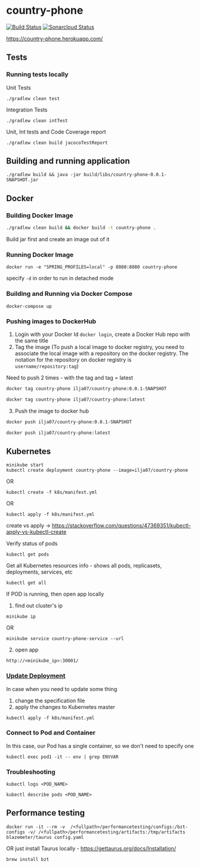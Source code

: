 # country-phone 
[![Build Status](https://travis-ci.org/iljapavlovs/country-phone.svg?branch=master)](https://travis-ci.org/iljapavlovs/country-phone)
[![Sonarcloud Status](https://sonarcloud.io/api/project_badges/measure?project=iljapavlovs_country-phone&metric=alert_status)](https://sonarcloud.io/dashboard?id=iljapavlovs_country-phone)

https://country-phone.herokuapp.com/

## Tests
### Running tests locally

Unit Tests
```
./gradlew clean test
```

Integration Tests
```
./gradlew clean intTest
```

Unit, Int tests and Code Coverage report
```
./gradlew clean build jacocoTestReport
```

## Building and running application
```
./gradlew build && java -jar build/libs/country-phone-0.0.1-SNAPSHOT.jar
```

## Docker
### Building Docker Image
```bash
./gradlew clean build && docker build -t country-phone .
```
Build jar first and create an image out of it
### Running Docker Image
```
docker run -e "SPRING_PROFILES=local" -p 8080:8080 country-phone
```

specify `-d` in order to run in detached mode

### Building and Running via Docker Compose
```
docker-compose up
```

### Pushing images to DockerHub

1. Login with your Docker Id `docker login`, create a Docker Hub repo with the same title
2. Tag the image (To push a local image to docker registry, you need to associate the local image with a repository on the docker registry. The notation for the repository on docker registry is `username/repository:tag`)

Need to push 2 times - with the tag and tag = latest
```bash
docker tag country-phone ilja07/country-phone:0.0.1-SNAPSHOT
```

```bash
docker tag country-phone ilja07/country-phone:latest
```
3. Push the image to docker hub
```bash
docker push ilja07/country-phone:0.0.1-SNAPSHOT
```   

```bash
docker push ilja07/country-phone:latest
```  
## Kubernetes
```
minikube start
kubectl create deployment country-phone --image=ilja07/country-phone
```
OR 
```
kubectl create -f k8s/manifest.yml 
```
OR
```
kubectl apply -f k8s/manifest.yml 
```
create vs apply -> https://stackoverflow.com/questions/47369351/kubectl-apply-vs-kubectl-create


Verify status of pods
```
kubectl get pods
```

Get all Kubernetes resources info - shows all pods, replicasets, deployments, services, etc
```
kubectl get all
```

If POD is running, then open app locally
1. find out cluster's ip
```
minikube ip
```
OR
```
minikube service country-phone-service --url
```
2. open app
```
http://<minikube_ip>:30001/
```

### [Update Deployment](https://dev.to/itnext/stateless-apps-in-kubernetes-beyond-pods-4p52)

In case when you need to update some thing
1. change the specification file
2. apply the changes to Kubernetes master
```
kubectl apply -f k8s/manifest.yml
```

### Connect to Pod and Container
In this case, our Pod has a single container, so we don't need to specify one
```
kubectl exec pod1 -it -- env | grep ENVVAR
```
### Troubleshooting
```
kubectl logs <POD_NAME>
```
```
kubectl describe pods <POD_NAME>
```

## Performance testing
```
docker run -it --rm -v  /<fullpath>/performancetesting/configs:/bzt-configs -v/ /<fullpath>/performancetesting/artifacts:/tmp/artifacts blazemeter/taurus config.yaml
```

OR just install Taurus locally - https://gettaurus.org/docs/Installation/
```
brew install bzt
```
